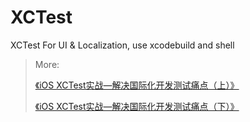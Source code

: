 # XCTest
XCTest For UI &amp; Localization, use xcodebuild and shell

> More:
> 
> [《iOS XCTest实战—解决国际化开发测试痛点（上）》](http://leevcan.com/2021/10/11/iOS-XCTest%E5%AE%9E%E6%88%98%E2%80%94%E8%A7%A3%E5%86%B3%E5%9B%BD%E9%99%85%E5%8C%96%E5%BC%80%E5%8F%91%E6%B5%8B%E8%AF%95%E7%97%9B%E7%82%B9/)
>
> [《iOS XCTest实战—解决国际化开发测试痛点（下）》](http://leevcan.com/2021/10/15/iOS-XCTest%E5%AE%9E%E6%88%98%E2%80%94%E8%A7%A3%E5%86%B3%E5%9B%BD%E9%99%85%E5%8C%96%E5%BC%80%E5%8F%91%E6%B5%8B%E8%AF%95%E7%97%9B%E7%82%B9%EF%BC%88%E4%B8%8B%EF%BC%89/)
